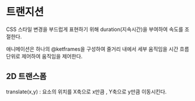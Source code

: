 # 트랜지션

CSS 스타일 변경을 부드럽게 표현하기 위해 duration(지속시간)을 부여하여 속도를 조절한다.

애니메이션은 하나의 @ketframes을 구성하여 줄거리 내에서 세부 움직임을 시간 흐름 단위로 제어하여 움직임을 제어한다.

## 2D 트랜스폼

translate(x,y) : 요소의 위치를 X축으로 x만큼 , Y축으로 y만큼 이동시킨다.